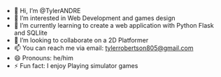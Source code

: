 - 👋 Hi, I’m @TylerANDRE
- 👀 I’m interested in Web Development and games design
- 🌱 I’m currently learning to create a web application with Python Flask and SQLlite
- 💞️ I’m looking to collaborate on a 2D Platformer 
- 📫 You can reach me via email: tylerrobertson805@gmail.com
- 😄 Pronouns: he/him
- ⚡ Fun fact: I enjoy Playing simulator games

<!---
TylerANDRE/TylerANDRE is a ✨ special ✨ repository because its `README.md` (this file) appears on your GitHub profile.
You can click the Preview link to take a look at your changes.
--->
